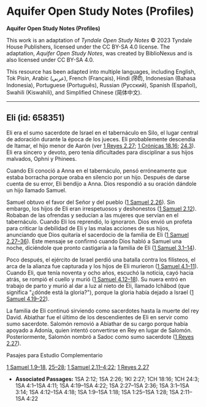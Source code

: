 # Aquifer Open Study Notes (Profiles)

**Aquifer Open Study Notes (Profiles)**

This work is an adaptation of *Tyndale Open Study Notes* © 2023 Tyndale House Publishers, licensed under the CC BY\-SA 4\.0 license. The adaptation, *Aquifer Open Study Notes*, was created by BiblioNexus and is also licensed under CC BY\-SA 4\.0\.

This resource has been adapted into multiple languages, including English, Tok Pisin, Arabic (عربي), French (Français), Hindi (हिंदी), Indonesian (Bahasa Indonesia), Portuguese (Português), Russian (Русский), Spanish (Español), Swahili (Kiswahili), and Simplified Chinese (简体中文).



--------------------------------

## Eli (id: 658351)

Eli era el sumo sacerdote de Israel en el tabernáculo en Silo, el lugar central de adoración durante la época de los jueces. Eli probablemente descendía de Itamar, el hijo menor de Aarón (ver [1 Reyes 2\.27](https://ref.ly/1Kgs2:27); [1 Crónicas 18\.16](https://ref.ly/1Chr18:16); [24\.3](https://ref.ly/1Chr24:3)). Eli era sincero y devoto, pero tenía dificultades para disciplinar a sus hijos malvados, Ophni y Phinees.

Cuando Eli conoció a Anna en el tabernáculo, pensó erróneamente que estaba borracha porque oraba en silencio por un hijo. Después de darse cuenta de su error, Eli bendijo a Anna. Dios respondió a su oración dándole un hijo llamado Samuel.

Samuel obtuvo el favor del Señor y del pueblo ([1 Samuel 2\.26](https://ref.ly/1Sam2:26)). Sin embargo, los hijos de Eli eran irrespetuosos y deshonestos ([1 Samuel 2\.12](https://ref.ly/1Sam2:12)). Robaban de las ofrendas y seducían a las mujeres que servían en el tabernáculo. Cuando Eli los reprendió, lo ignoraron. Dios envió un profeta para criticar la debilidad de Eli y las malas acciones de sus hijos, anunciando que Dios quitaría el sacerdocio de la familia de Eli ([1 Samuel 2\.27–36](https://ref.ly/1Sam2:27-1Sam2:36)). Este mensaje se confirmó cuando Dios habló a Samuel una noche, diciéndole que pronto castigaría a la familia de Eli ([1 Samuel 3\.1–14](https://ref.ly/1Sam3:1-1Sam3:14)).

Poco después, el ejército de Israel perdió una batalla contra los filisteos, el arca de la alianza fue capturada y los hijos de Eli murieron ([1 Samuel 4\.1–11](https://ref.ly/1Sam4:1-1Sam4:11)). Cuando Eli, que tenía noventa y ocho años, escuchó la noticia, cayó hacia atrás, se rompió el cuello y murió ([1 Samuel 4\.12–18](https://ref.ly/1Sam4:12-1Sam4:18)). Su nuera entró en trabajo de parto y murió al dar a luz al nieto de Eli, llamado Ichâbod (que significa "¿dónde está la gloria?"), porque la gloria había dejado a Israel ([1 Samuel 4\.19–22](https://ref.ly/1Sam4:19-1Sam4:22)).

La familia de Eli continuó sirviendo como sacerdotes hasta la muerte del rey David. Abiathar fue el último de los descendientes de Eli en servir como sumo sacerdote. Salomón removió a Abiathar de su cargo porque había apoyado a Adonía, quien intentó convertirse en Rey en lugar de Salomón. Posteriormente, Salomón nombró a Sadoc como sumo sacerdote ([1 Reyes 2\.27](https://ref.ly/1Kgs2:27)).

Pasajes para Estudio Complementario

[1 Samuel 1\.9–18](https://ref.ly/1Sam1:9-1Sam1:18), [25–28](https://ref.ly/1Sam1:25-1Sam1:28); [1 Samuel 2\.11–4:22](https://ref.ly/1Sam2:11-1Sam4:22); [1 Reyes 2\.27](https://ref.ly/1Kgs2:27)

* **Associated Passages:** 1SA 2:12; 1SA 2:26; 1KI 2:27; 1CH 18:16; 1CH 24:3; 1SA 4:1–1SA 4:11; 1SA 4:19–1SA 4:22; 1SA 2:27–1SA 2:36; 1SA 3:1–1SA 3:14; 1SA 4:12–1SA 4:18; 1SA 1:9–1SA 1:18; 1SA 1:25–1SA 1:28; 1SA 2:11–1SA 4:22

